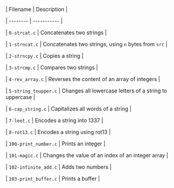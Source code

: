 
| Filename | Description |

| -------- | ----------- |

| `0-strcat.c` | Concatenates two strings |

| `1-strncat.c` | Concatenates two strings, using `n` bytes from `src` |

| `2-strncpy.c` | Copies a string |

| `3-strcmp.c` | Compares two strings |

| `4-rev_array.c` | Reverses the content of an array of integers |

| `5-string_toupper.c` | Changes all lowercase letters of a string to uppercase |

| `6-cap_string.c` | Capitalizes all words of a string |

| `7-leet.c` | Encodes a string into 1337 |

| `8-rot13.c` | Encodes a string using rot13 |

| `100-print_number.c` | Prints an integer |

| `101-magic.c` | Changes the value of an index of an integer array |

| `102-infinite_add.c` | Adds two numbers |

| `103-print_buffer.c` | Prints a buffer |
